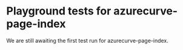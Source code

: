 # Playground tests for azurecurve-page-index
We are still awaiting the first test run for azurecurve-page-index.
